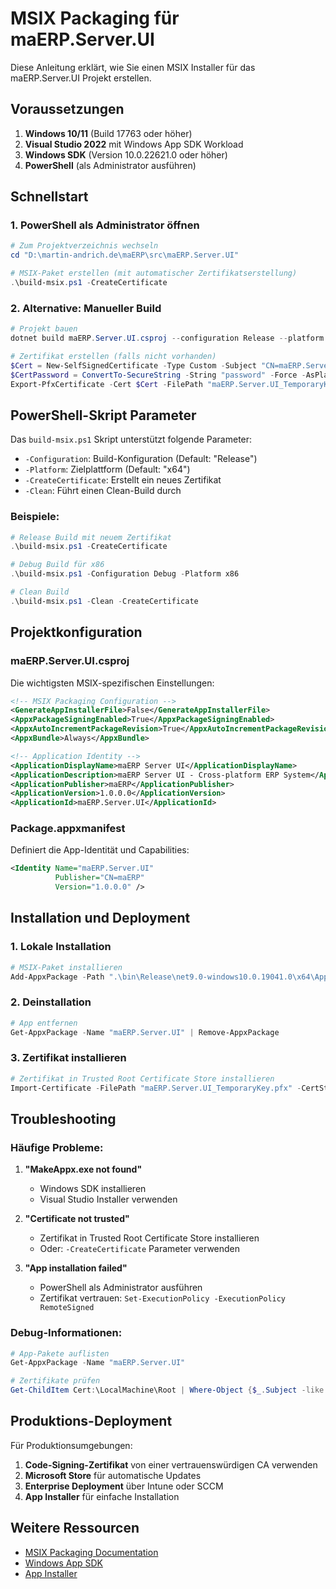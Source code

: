 # MSIX Packaging für maERP.Server.UI

Diese Anleitung erklärt, wie Sie einen MSIX Installer für das maERP.Server.UI Projekt erstellen.

## Voraussetzungen

1. **Windows 10/11** (Build 17763 oder höher)
2. **Visual Studio 2022** mit Windows App SDK Workload
3. **Windows SDK** (Version 10.0.22621.0 oder höher)
4. **PowerShell** (als Administrator ausführen)

## Schnellstart

### 1. PowerShell als Administrator öffnen

```powershell
# Zum Projektverzeichnis wechseln
cd "D:\martin-andrich.de\maERP\src\maERP.Server.UI"

# MSIX-Paket erstellen (mit automatischer Zertifikatserstellung)
.\build-msix.ps1 -CreateCertificate
```

### 2. Alternative: Manueller Build

```powershell
# Projekt bauen
dotnet build maERP.Server.UI.csproj --configuration Release --platform x64

# Zertifikat erstellen (falls nicht vorhanden)
$Cert = New-SelfSignedCertificate -Type Custom -Subject "CN=maERP.Server.UI_TemporaryKey" -KeyUsage DigitalSignature -FriendlyName "maERP.Server.UI Development Certificate" -CertStoreLocation "Cert:\CurrentUser\My" -NotAfter (Get-Date).AddYears(3)
$CertPassword = ConvertTo-SecureString -String "password" -Force -AsPlainText
Export-PfxCertificate -Cert $Cert -FilePath "maERP.Server.UI_TemporaryKey.pfx" -Password $CertPassword
```

## PowerShell-Skript Parameter

Das `build-msix.ps1` Skript unterstützt folgende Parameter:

- `-Configuration`: Build-Konfiguration (Default: "Release")
- `-Platform`: Zielplattform (Default: "x64")
- `-CreateCertificate`: Erstellt ein neues Zertifikat
- `-Clean`: Führt einen Clean-Build durch

### Beispiele:

```powershell
# Release Build mit neuem Zertifikat
.\build-msix.ps1 -CreateCertificate

# Debug Build für x86
.\build-msix.ps1 -Configuration Debug -Platform x86

# Clean Build
.\build-msix.ps1 -Clean -CreateCertificate
```

## Projektkonfiguration

### maERP.Server.UI.csproj

Die wichtigsten MSIX-spezifischen Einstellungen:

```xml
<!-- MSIX Packaging Configuration -->
<GenerateAppInstallerFile>False</GenerateAppInstallerFile>
<AppxPackageSigningEnabled>True</AppxPackageSigningEnabled>
<AppxAutoIncrementPackageRevision>True</AppxAutoIncrementPackageRevision>
<AppxBundle>Always</AppxBundle>

<!-- Application Identity -->
<ApplicationDisplayName>maERP Server UI</ApplicationDisplayName>
<ApplicationDescription>maERP Server UI - Cross-platform ERP System</ApplicationDescription>
<ApplicationPublisher>maERP</ApplicationPublisher>
<ApplicationVersion>1.0.0.0</ApplicationVersion>
<ApplicationId>maERP.Server.UI</ApplicationId>
```

### Package.appxmanifest

Definiert die App-Identität und Capabilities:

```xml
<Identity Name="maERP.Server.UI"
          Publisher="CN=maERP"
          Version="1.0.0.0" />
```

## Installation und Deployment

### 1. Lokale Installation

```powershell
# MSIX-Paket installieren
Add-AppxPackage -Path ".\bin\Release\net9.0-windows10.0.19041.0\x64\AppPackages\maERP.Server.UI\maERP.Server.UI.msix"
```

### 2. Deinstallation

```powershell
# App entfernen
Get-AppxPackage -Name "maERP.Server.UI" | Remove-AppxPackage
```

### 3. Zertifikat installieren

```powershell
# Zertifikat in Trusted Root Certificate Store installieren
Import-Certificate -FilePath "maERP.Server.UI_TemporaryKey.pfx" -CertStoreLocation Cert:\LocalMachine\Root
```

## Troubleshooting

### Häufige Probleme:

1. **"MakeAppx.exe not found"**
   - Windows SDK installieren
   - Visual Studio Installer verwenden

2. **"Certificate not trusted"**
   - Zertifikat in Trusted Root Certificate Store installieren
   - Oder: `-CreateCertificate` Parameter verwenden

3. **"App installation failed"**
   - PowerShell als Administrator ausführen
   - Zertifikat vertrauen: `Set-ExecutionPolicy -ExecutionPolicy RemoteSigned`

### Debug-Informationen:

```powershell
# App-Pakete auflisten
Get-AppxPackage -Name "maERP.Server.UI"

# Zertifikate prüfen
Get-ChildItem Cert:\LocalMachine\Root | Where-Object {$_.Subject -like "*maERP*"}
```

## Produktions-Deployment

Für Produktionsumgebungen:

1. **Code-Signing-Zertifikat** von einer vertrauenswürdigen CA verwenden
2. **Microsoft Store** für automatische Updates
3. **Enterprise Deployment** über Intune oder SCCM
4. **App Installer** für einfache Installation

## Weitere Ressourcen

- [MSIX Packaging Documentation](https://docs.microsoft.com/en-us/windows/msix/)
- [Windows App SDK](https://docs.microsoft.com/en-us/windows/apps/windows-app-sdk/)
- [App Installer](https://docs.microsoft.com/en-us/windows/msix/app-installer/) 